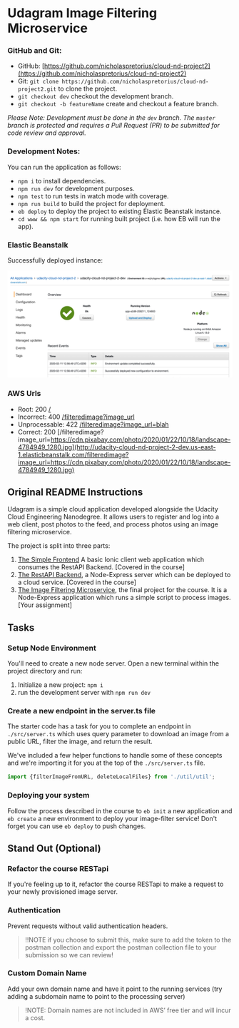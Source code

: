 # Udagram Image Filtering Microservice

### GitHub and Git: 

* GitHub: [https://github.com/nicholaspretorius/cloud-nd-project2](https://github.com/nicholaspretorius/cloud-nd-project2)
* Git: `git clone https://github.com/nicholaspretorius/cloud-nd-project2.git` to clone the project.
* `git checkout dev` checkout the development branch.
* `git checkout -b featureName` create and checkout a feature branch.

*Please Note: Development must be done in the `dev` branch. The `master` branch is protected and requires a Pull Request (PR) to be submitted for code review and approval.*

### Development Notes: 

You can run the application as follows: 

* `npm i` to install dependencies.
* `npm run dev` for development purposes.
* `npm test` to run tests in watch mode with coverage.
* `npm run build` to build the project for deployment.
* `eb deploy` to deploy the project to existing Elastic Beanstalk instance.
* `cd www && npm start` for running built project (i.e. how EB will run the app).

### Elastic Beanstalk

Successfully deployed instance: 

![Elastic Beanstalk Running Instance](/deployment_screenshots/elastic-beanstalk-screenshot.png)


### AWS Urls

* Root: 200 [/](http://udacity-cloud-nd-project-2-dev.us-east-1.elasticbeanstalk.com/)
* Incorrect: 400 [/filteredimage?image_url](http://udacity-cloud-nd-project-2-dev.us-east-1.elasticbeanstalk.com/filteredimage?image_url)
* Unprocessable: 422 [/filteredimage?image_url=blah](http://udacity-cloud-nd-project-2-dev.us-east-1.elasticbeanstalk.com/filteredimage?image_url=blah)
* Correct: 200 [/filteredimage?image_url=https://cdn.pixabay.com/photo/2020/01/22/10/18/landscape-4784949_1280.jpg](http://udacity-cloud-nd-project-2-dev.us-east-1.elasticbeanstalk.com/filteredimage?image_url=https://cdn.pixabay.com/photo/2020/01/22/10/18/landscape-4784949_1280.jpg) 



## Original README Instructions

Udagram is a simple cloud application developed alongside the Udacity Cloud Engineering Nanodegree. It allows users to register and log into a web client, post photos to the feed, and process photos using an image filtering microservice.

The project is split into three parts:
1. [The Simple Frontend](https://github.com/udacity/cloud-developer/tree/master/course-02/exercises/udacity-c2-frontend)
A basic Ionic client web application which consumes the RestAPI Backend. [Covered in the course]
2. [The RestAPI Backend](https://github.com/udacity/cloud-developer/tree/master/course-02/exercises/udacity-c2-restapi), a Node-Express server which can be deployed to a cloud service. [Covered in the course]
3. [The Image Filtering Microservice](https://github.com/udacity/cloud-developer/tree/master/course-02/project/image-filter-starter-code), the final project for the course. It is a Node-Express application which runs a simple script to process images. [Your assignment]

## Tasks

### Setup Node Environment

You'll need to create a new node server. Open a new terminal within the project directory and run:

1. Initialize a new project: `npm i`
2. run the development server with `npm run dev`

### Create a new endpoint in the server.ts file

The starter code has a task for you to complete an endpoint in `./src/server.ts` which uses query parameter to download an image from a public URL, filter the image, and return the result.

We've included a few helper functions to handle some of these concepts and we're importing it for you at the top of the `./src/server.ts`  file.

```typescript
import {filterImageFromURL, deleteLocalFiles} from './util/util';
```

### Deploying your system

Follow the process described in the course to `eb init` a new application and `eb create` a new environment to deploy your image-filter service! Don't forget you can use `eb deploy` to push changes.

## Stand Out (Optional)

### Refactor the course RESTapi

If you're feeling up to it, refactor the course RESTapi to make a request to your newly provisioned image server.

### Authentication

Prevent requests without valid authentication headers.
> !!NOTE if you choose to submit this, make sure to add the token to the postman collection and export the postman collection file to your submission so we can review!

### Custom Domain Name

Add your own domain name and have it point to the running services (try adding a subdomain name to point to the processing server)
> !NOTE: Domain names are not included in AWS’ free tier and will incur a cost.
